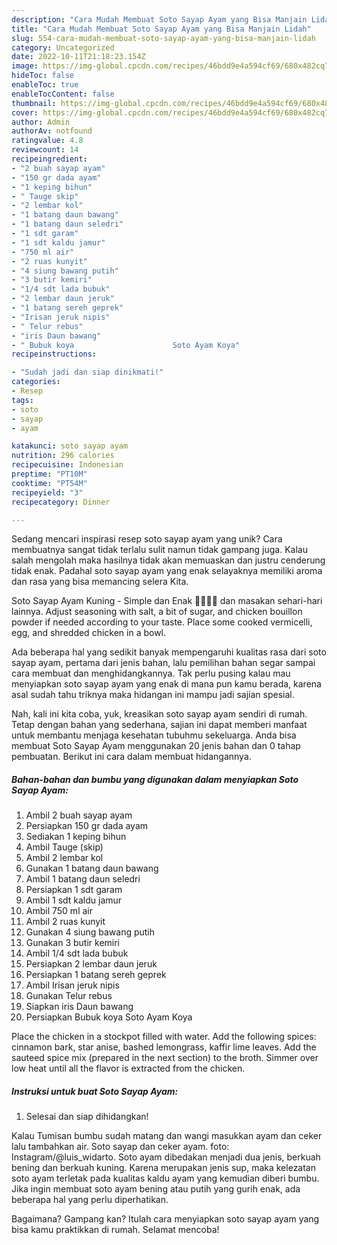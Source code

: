 ```yaml
---
description: "Cara Mudah Membuat Soto Sayap Ayam yang Bisa Manjain Lidah"
title: "Cara Mudah Membuat Soto Sayap Ayam yang Bisa Manjain Lidah"
slug: 554-cara-mudah-membuat-soto-sayap-ayam-yang-bisa-manjain-lidah
category: Uncategorized
date: 2022-10-11T21:18:23.154Z
image: https://img-global.cpcdn.com/recipes/46bdd9e4a594cf69/680x482cq70/soto-sayap-ayam-foto-resep-utama.jpg
hideToc: false
enableToc: true
enableTocContent: false
thumbnail: https://img-global.cpcdn.com/recipes/46bdd9e4a594cf69/680x482cq70/soto-sayap-ayam-foto-resep-utama.jpg
cover: https://img-global.cpcdn.com/recipes/46bdd9e4a594cf69/680x482cq70/soto-sayap-ayam-foto-resep-utama.jpg
author: Admin
authorAv: notfound
ratingvalue: 4.8
reviewcount: 14
recipeingredient:
- "2 buah sayap ayam"
- "150 gr dada ayam"
- "1 keping bihun"
- " Tauge skip"
- "2 lembar kol"
- "1 batang daun bawang"
- "1 batang daun seledri"
- "1 sdt garam"
- "1 sdt kaldu jamur"
- "750 ml air"
- "2 ruas kunyit"
- "4 siung bawang putih"
- "3 butir kemiri"
- "1/4 sdt lada bubuk"
- "2 lembar daun jeruk"
- "1 batang sereh geprek"
- "Irisan jeruk nipis"
- " Telur rebus"
- "iris Daun bawang"
- " Bubuk koya                      Soto Ayam Koya"
recipeinstructions:

- "Sudah jadi dan siap dinikmati!"
categories:
- Resep
tags:
- soto
- sayap
- ayam

katakunci: soto sayap ayam 
nutrition: 296 calories
recipecuisine: Indonesian
preptime: "PT10M"
cooktime: "PT54M"
recipeyield: "3"
recipecategory: Dinner

---
```





Sedang mencari inspirasi resep soto sayap ayam yang unik? Cara membuatnya sangat tidak terlalu sulit namun tidak gampang juga. Kalau salah mengolah maka hasilnya tidak akan memuaskan dan justru cenderung tidak enak. Padahal soto sayap ayam yang enak selayaknya memiliki aroma dan rasa yang bisa memancing selera Kita.





Soto Sayap Ayam Kuning - Simple dan Enak 👩🏻‍🍳😋 dan masakan sehari-hari lainnya. Adjust seasoning with salt, a bit of sugar, and chicken bouillon powder if needed according to your taste. Place some cooked vermicelli, egg, and shredded chicken in a bowl.

Ada beberapa hal yang sedikit banyak mempengaruhi kualitas rasa dari soto sayap ayam, pertama dari jenis bahan, lalu pemilihan bahan segar sampai cara membuat dan menghidangkannya. Tak perlu pusing kalau mau menyiapkan soto sayap ayam yang enak di mana pun kamu berada, karena asal sudah tahu triknya maka hidangan ini mampu jadi sajian spesial.






Nah, kali ini kita coba, yuk, kreasikan soto sayap ayam sendiri di rumah. Tetap dengan bahan yang sederhana, sajian ini dapat memberi manfaat untuk membantu menjaga kesehatan tubuhmu sekeluarga. Anda bisa membuat Soto Sayap Ayam menggunakan 20 jenis bahan dan 0 tahap pembuatan. Berikut ini cara dalam membuat hidangannya.

<!--inarticleads1-->

##### Bahan-bahan dan bumbu yang digunakan dalam menyiapkan Soto Sayap Ayam:

1. Ambil 2 buah sayap ayam
1. Persiapkan 150 gr dada ayam
1. Sediakan 1 keping bihun
1. Ambil  Tauge (skip)
1. Ambil 2 lembar kol
1. Gunakan 1 batang daun bawang
1. Ambil 1 batang daun seledri
1. Persiapkan 1 sdt garam
1. Ambil 1 sdt kaldu jamur
1. Ambil 750 ml air
1. Ambil 2 ruas kunyit
1. Gunakan 4 siung bawang putih
1. Gunakan 3 butir kemiri
1. Ambil 1/4 sdt lada bubuk
1. Persiapkan 2 lembar daun jeruk
1. Persiapkan 1 batang sereh geprek
1. Ambil Irisan jeruk nipis
1. Gunakan  Telur rebus
1. Siapkan iris Daun bawang
1. Persiapkan  Bubuk koya                      Soto Ayam Koya


Place the chicken in a stockpot filled with water. Add the following spices: cinnamon bark, star anise, bashed lemongrass, kaffir lime leaves. Add the sauteed spice mix (prepared in the next section) to the broth. Simmer over low heat until all the flavor is extracted from the chicken. 

<!--inarticleads2-->

##### Instruksi untuk buat Soto Sayap Ayam:


1. Selesai dan siap dihidangkan!

Kalau Tumisan bumbu sudah matang dan wangi masukkan ayam dan ceker lalu tambahkan air. Soto sayap dan ceker ayam. foto: Instagram/@luis_widarto. Soto ayam dibedakan menjadi dua jenis, berkuah bening dan berkuah kuning. Karena merupakan jenis sup, maka kelezatan soto ayam terletak pada kualitas kaldu ayam yang kemudian diberi bumbu. Jika ingin membuat soto ayam bening atau putih yang gurih enak, ada beberapa hal yang perlu diperhatikan. 

Bagaimana? Gampang kan? Itulah cara menyiapkan soto sayap ayam yang bisa kamu praktikkan di rumah. Selamat mencoba!

